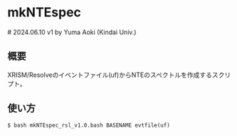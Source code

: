 # mkNTEspec

\# 2024.06.10 v1 by Yuma Aoki (Kindai Univ.)


## 概要

XRISM/Resolveのイベントファイル(uf)からNTEのスペクトルを作成するスクリプト。


## 使い方

    $ bash mkNTEspec_rsl_v1.0.bash BASENAME evtfile(uf)


